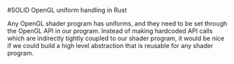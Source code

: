 #SOLID OpenGL uniform handling in Rust

Any OpenGL shader program has uniforms, and they need to be set through the OpenGL API in our program. Instead of making hardcoded API calls which are indirectly tightly coupled to our shader program, it would be nice if we could build a high level abstraction that is reusable for any shader program.